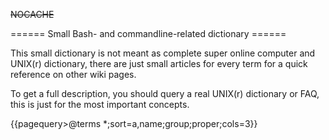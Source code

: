 ~~NOCACHE~~

====== Small Bash- and commandline-related dictionary ======

This small dictionary is not meant as complete super online computer and UNIX(r) dictionary, there are just small articles for every term for a quick reference on other wiki pages.

To get a full description, you should query a real UNIX(r) dictionary or FAQ, this is just for the most important concepts.


{{pagequery&gt;@terms *;sort=a,name;group;proper;cols=3}}
